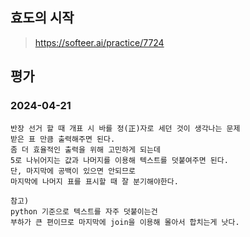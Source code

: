 ## 효도의 시작
> https://softeer.ai/practice/7724

## 평가
### 2024-04-21
```
반장 선거 할 때 개표 시 바를 정(正)자로 세던 것이 생각나는 문제
받은 표 만큼 출력해주면 된다.
좀 더 효율적인 출력을 위해 고민하게 되는데
5로 나뉘어지는 값과 나머지를 이용해 텍스트를 덧붙여주면 된다.
단, 마지막에 공백이 있으면 안되므로
마지막에 나머지 표를 표시할 때 잘 분기해야한다.

참고)
python 기준으로 텍스트를 자주 덧붙이는건
부하가 큰 편이므로 마지막에 join을 이용해 몰아서 합치는게 낫다.
```